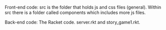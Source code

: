 Front-end code: src is the folder that holds js and css files (general). Within src there is a folder called components which includes more js files.

Back-end code: The Racket code. server.rkt and story_game1.rkt.
